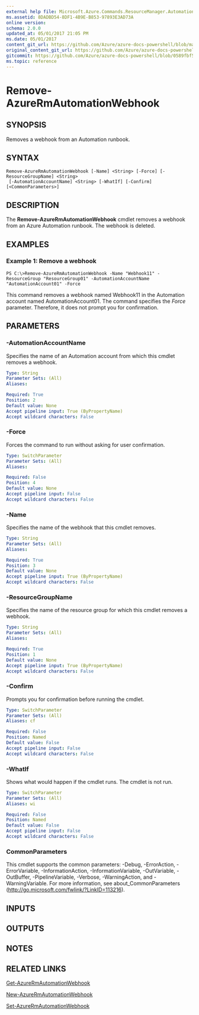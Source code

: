 ```yaml
---
external help file: Microsoft.Azure.Commands.ResourceManager.Automation.dll-Help.xml
ms.assetid: 8DADBD54-8DF1-4B9E-B853-97893E3AD73A
online version:
schema: 2.0.0
updated_at: 05/01/2017 21:05 PM
ms.date: 05/01/2017
content_git_url: https://github.com/Azure/azure-docs-powershell/blob/master/azureps-cmdlets-docs/ResourceManager/AzureRM.Automation/v1.0.12/Remove-AzureRMAutomationWebhook.md
original_content_git_url: https://github.com/Azure/azure-docs-powershell/blob/master/azureps-cmdlets-docs/ResourceManager/AzureRM.Automation/v1.0.12/Remove-AzureRMAutomationWebhook.md
gitcommit: https://github.com/Azure/azure-docs-powershell/blob/0589fbf53d27e39e0cf445261d29c64fb0859d62
ms.topic: reference
---
```


# Remove-AzureRmAutomationWebhook

## SYNOPSIS
Removes a webhook from an Automation runbook.

## SYNTAX

```
Remove-AzureRmAutomationWebhook [-Name] <String> [-Force] [-ResourceGroupName] <String>
 [-AutomationAccountName] <String> [-WhatIf] [-Confirm] [<CommonParameters>]
```

## DESCRIPTION
The **Remove-AzureRmAutomationWebhook** cmdlet removes a webhook from an Azure Automation runbook.
The webhook is deleted.

## EXAMPLES

### Example 1: Remove a webhook
```
PS C:\>Remove-AzureRmAutomationWebhook -Name "Webhook11" -ResourceGroup "ResourceGroup01" -AutomationAccountName "AutomationAccount01" -Force
```

This command removes a webhook named Webhook11 in the Automation account named AutomationAccount01.
The command specifies the *Force* parameter.
Therefore, it does not prompt you for confirmation.

## PARAMETERS

### -AutomationAccountName
Specifies the name of an Automation account from which this cmdlet removes a webhook.

```yaml
Type: String
Parameter Sets: (All)
Aliases: 

Required: True
Position: 2
Default value: None
Accept pipeline input: True (ByPropertyName)
Accept wildcard characters: False
```

### -Force
Forces the command to run without asking for user confirmation.

```yaml
Type: SwitchParameter
Parameter Sets: (All)
Aliases: 

Required: False
Position: 4
Default value: None
Accept pipeline input: False
Accept wildcard characters: False
```

### -Name
Specifies the name of the webhook that this cmdlet removes.

```yaml
Type: String
Parameter Sets: (All)
Aliases: 

Required: True
Position: 3
Default value: None
Accept pipeline input: True (ByPropertyName)
Accept wildcard characters: False
```

### -ResourceGroupName
Specifies the name of the resource group for which this cmdlet removes a webhook.

```yaml
Type: String
Parameter Sets: (All)
Aliases: 

Required: True
Position: 1
Default value: None
Accept pipeline input: True (ByPropertyName)
Accept wildcard characters: False
```

### -Confirm
Prompts you for confirmation before running the cmdlet.

```yaml
Type: SwitchParameter
Parameter Sets: (All)
Aliases: cf

Required: False
Position: Named
Default value: False
Accept pipeline input: False
Accept wildcard characters: False
```

### -WhatIf
Shows what would happen if the cmdlet runs.
The cmdlet is not run.

```yaml
Type: SwitchParameter
Parameter Sets: (All)
Aliases: wi

Required: False
Position: Named
Default value: False
Accept pipeline input: False
Accept wildcard characters: False
```

### CommonParameters
This cmdlet supports the common parameters: -Debug, -ErrorAction, -ErrorVariable, -InformationAction, -InformationVariable, -OutVariable, -OutBuffer, -PipelineVariable, -Verbose, -WarningAction, and -WarningVariable. For more information, see about_CommonParameters (http://go.microsoft.com/fwlink/?LinkID=113216).

## INPUTS

## OUTPUTS

## NOTES

## RELATED LINKS

[Get-AzureRmAutomationWebhook](./Get-AzureRMAutomationWebhook.md)

[New-AzureRmAutomationWebhook](./New-AzureRMAutomationWebhook.md)

[Set-AzureRmAutomationWebhook](./Set-AzureRMAutomationWebhook.md)


